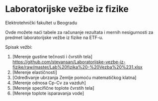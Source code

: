 # Laboratorijske vežbe iz fizike
Elektrotehnički fakultet u Beogradu

Ovde možete naći tabele za računanje rezultata i mernih nesigurnosti za predmet laboratorijske vežbe iz fizike na ETF-u.

Spisak vežbi:  
1. [Merenje gustine tečnosti i čvrstih tela] https://github.com/stevansan/Laboratorijske-vezbe-iz-fizike/raw/master/Lab%20fizika%20-%20Vezba%20%231.xlsx  
2. [Merenje elastičnosti]  
3. [Određivanje ubrzanja Zemlje pomoću matematičkog klatna]  
4. [Merenje odnosa Cp-Cv za vazduh]  
5. [Merenje specifične toplote čvrstih tela]  
6. [Merenje toplote isparavanja vode]  
